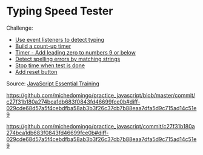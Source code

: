 # Typing Speed Tester

Challenge:

- [Use event listeners to detect typing](./commit/c27f31b180a274bca1db683f0843fd46699fce0b#diff-029cde68d57a5f4cebdfba58ab3b3f26c37cb7b88eaa7dfa5d9c715ad14c51e9)
- [Build a count-up timer](../commit/357f0ffe535e0734558e037b9c29a271dedf89ce#diff-029cde68d57a5f4cebdfba58ab3b3f26c37cb7b88eaa7dfa5d9c715ad14c51e9)
- [Timer - Add leading zero to numbers 9 or below](.../commit/b00d10481851f083064de78da3d7c03d0b699905#diff-029cde68d57a5f4cebdfba58ab3b3f26c37cb7b88eaa7dfa5d9c715ad14c51e9)
- [Detect spelling errors by matching strings](.../commit/b5872a790b82e12b56ce2386e79ca02f331680f3#diff-029cde68d57a5f4cebdfba58ab3b3f26c37cb7b88eaa7dfa5d9c715ad14c51e9)
- [Stop time when test is done](../commit/b21244b4ef2fd7f8e0d68341d2920a30ae07c570#diff-029cde68d57a5f4cebdfba58ab3b3f26c37cb7b88eaa7dfa5d9c715ad14c51e9)
- [Add reset button](../commit/d89b80a4a908ae5b9c7673050564c276814b4f27#diff-029cde68d57a5f4cebdfba58ab3b3f26c37cb7b88eaa7dfa5d9c715ad14c51e9)

Source: [JavaScript Essential Training](https://www.linkedin.com/learning/javascript-essential-training-2017/rundown-of-html-markup?u=76277732)

https://github.com/michedomingo/practice_javascript/blob/master/commit/c27f31b180a274bca1db683f0843fd46699fce0b#diff-029cde68d57a5f4cebdfba58ab3b3f26c37cb7b88eaa7dfa5d9c715ad14c51e9

https://github.com/michedomingo/practice_javascript/commit/c27f31b180a274bca1db683f0843fd46699fce0b#diff-029cde68d57a5f4cebdfba58ab3b3f26c37cb7b88eaa7dfa5d9c715ad14c51e9
